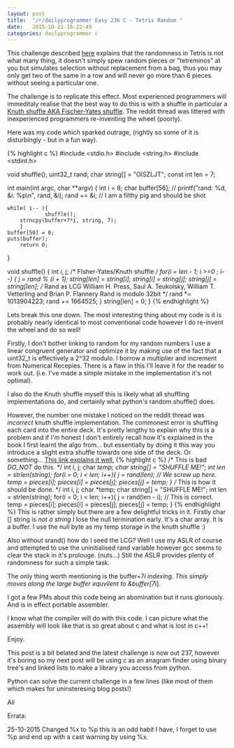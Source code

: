 ```yaml
---
layout: post
title:  "/r/dailyprogrammer Easy 236 C - Tetris Random "
date:   2015-10-21-16-22-49
categories: dailyprogrammer c
---
```


This challenge described [here](https://www.reddit.com/r/dailyprogrammer/comments/3ofsyb/20151012_challenge_236_easy_random_bag_system/) explains that the randomness in Tetris is not what many thing, it doesn't simply spew random pieces or "tetreminos" at you but simulates selection without replacement from a bag, thus you may only get two of the same in a row and will never go more than 6 pieces without seeing a particular one.

The challenge is to replicate this effect. Most experienced programmers will immeditaly realise that the best way to do this is with a shuffle in particular a [Knuth shuffle AKA Fischer-Yates shuffle](https://en.wikipedia.org/wiki/Fisher%E2%80%93Yates_shuffle). The reddit thread was littered with inexperienced programmers re-inventing the wheel (poorly).

Here was my code which sparked outrage, (rightly so some of it is disturbingly - but in a fun way).

{% highlight c %}
#include <stdio.h>
#include <string.h>
#include <stdint.h>

void shuffle();
uint32_t rand;
char string[] = "OISZLJT";
const int len = 7;

int main(int argc, char **argv) {
	int i = 8;
	char buffer[56];
//	printf("rand: %d, &i: %p\n", rand, &i);
	rand += &i;		// I am a filthy pig and should be shot

	while( i-- ){
                shuffle();
		strncpy(buffer+7*i, string, 7);
        }
	buffer[50] = 0;
	puts(buffer);
        return 0;
}

void shuffle() {
	int i, j;
	/* FIsher-Yates/Knuth shuffle */
	for(i = len - 1; i >=0 ; i--) {
		j = rand % (i + 1);
		string[len] = string[i];
		string[i] = string[j];
		string[j] = string[len];
/* Rand as LCG
William H. Press, Saul A. Teukolsky, William T. Vetterling and Brian P. Flannery
Rand is modulo 32bit
*/
		rand *= 1013904223;
		rand += 1664525;
	}
        string[len] = 0;
}
{% endhighlight %}

Lets break this one down. The most interesting thing about my code is it is probably nearly identical to most conventional code however I do re-invent the wheel and do so well!

Firstly, I don't bother linking to random for my random numbers I use a linear congruent generator and optimize it by making use of the fact that a uint32_t is effectively a 2^32 modulo. I borrow a multiplier and increment from Numerical Recepies. There is a flaw in this I'll leave it for the reader to work out. (i.e. I've made a simple mistake in the implementation it's not optimal).

I also do the Knuth shuffle myself this is likely what all shuffling implementations do, and certainly what python's random.shuffle() does.

However, the number one mistake I noticed on the reddit thread was _incorrect_ knuth shuffle implementation. The commonest error is shuffling each card into the entire deck. It's pretty lengthy to explain why this is a problem and if I'm honest I don't entirely recall how it's explained in the book I first learnt the algo from... but essentially by doing it this way you introduce a slight extra shuffle towards one side of the deck. Or something... [This link explains it well.](http://blog.codinghorror.com/the-danger-of-naivete/)
{% highlight c %}
/*
This is bad _DO_NOT_ do this.
*/
int i, j;
char *temp;
char string[] = "SHUFFLE ME!";
int len = strlen(string);
for(i = 0; i < len; i++){
	j = rand(len);		// We screw up here.
	temp = pieces[i];
	pieces[i] = pieces[j];
	pieces[j] = temp;
}
/*
This is how it should be done.
*/
int i, j;
char *temp;
char string[] = "SHUFFLE ME!";
int len = strlen(string);
for(i = 0; i < len; i++){
	j = rand(len - i);		// This is correct.
	temp = pieces[i];
	pieces[i] = pieces[j];
	pieces[j] = temp;
}
{% endhighlight %}
This is rather simply but there are a few delightful tricks in it. Firstly char [] string is _not a string_ I lose the null termination early. It's a char array. It is a buffer. I use the null byte as my temp storage in the knuth shuffle :)

Also without srand() how do I seed the LCG? Well I use my ASLR of course and attempted to use the uninitialised rand variable however gcc seems to clear the stack in it's prolouge. (nuts...) Still the ASLR provides plenty of randomness for such a simple task.

The only thing worth mentioning is the buffer+7*i indexing. This simply moves along the large buffer equvilent to &buffer[7*i].

I got a few PMs about this code being an abomination but it runs gloriously. And is in effect portable assembler.

I know what the compiler will do with this code. I can picture what the assembly will look like that is so great about c and what is lost in c++!

Enjoy.

This post is a bit belated and the latest challenge is now out 237, however it's boring so my next post will be using c as an anagram finder using binary tree's and linked lists to make a library you access from python.

Python can solve the current challenge in a few lines (like most of them which makes for uninsteresing blog posts!)

Ali

Errata:

25-10-2015 Changed %x to %p this is an odd habit I have, I forget to use %p and end up with a cast warning by using %x.
